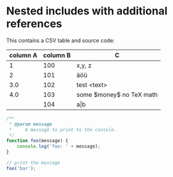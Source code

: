 # Nested includes with additional references

This contains a CSV table and source code:

| column A | column B | C |
|----------|----------|---|
| 1 | 100 | x,y, z |
| 2 | 101 | äöü |
| 3.0 | 102 | test &lt;text&gt; |
| 4.0 | 103 | some \$money$ no TeX math |
|  | 104 | a&#124;b |


```javascript
/**
 * @param message
 *     A message to print to the console.
 */
function foo(message) {
	console.log('foo: ' + message);
}

// print the message
foo('bar');
```
